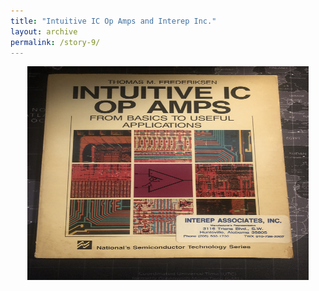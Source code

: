 ```yaml
---
title: "Intuitive IC Op Amps and Interep Inc."
layout: archive
permalink: /story-9/
---
```

<p align="center">
    <img width="450" height="342" src='/images/opamp.jpg'>
</p>